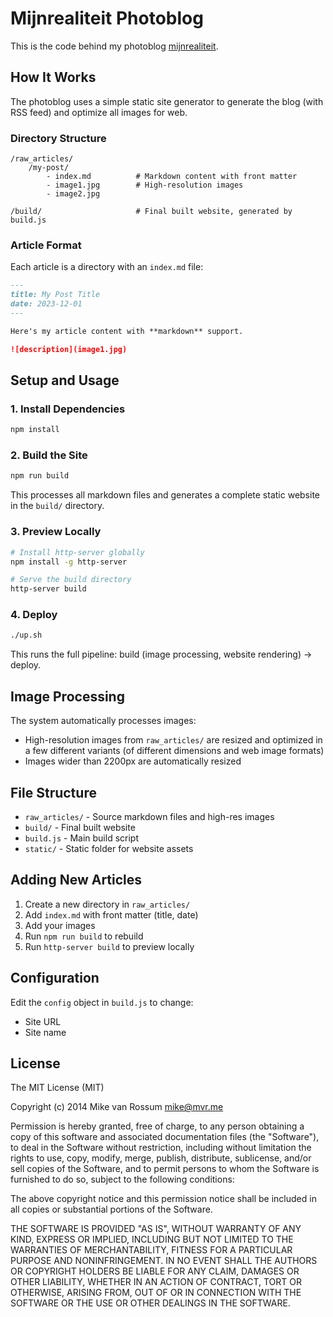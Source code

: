 # Mijnrealiteit Photoblog

This is the code behind my photoblog [mijnrealiteit](https://mijnrealiteit.nl).

## How It Works

The photoblog uses a simple static site generator to generate the blog (with RSS feed) and optimize all images for web.

### Directory Structure
```
/raw_articles/
    /my-post/
        - index.md          # Markdown content with front matter
        - image1.jpg        # High-resolution images
        - image2.jpg

/build/                     # Final built website, generated by build.js
```

### Article Format
Each article is a directory with an `index.md` file:

```markdown
---
title: My Post Title
date: 2023-12-01
---

Here's my article content with **markdown** support.

![description](image1.jpg)
```

## Setup and Usage

### 1. Install Dependencies
```bash
npm install
```

### 2. Build the Site
```bash
npm run build
```

This processes all markdown files and generates a complete static website in the `build/` directory.

### 3. Preview Locally
```bash
# Install http-server globally
npm install -g http-server

# Serve the build directory
http-server build
```

### 4. Deploy
```bash
./up.sh
```

This runs the full pipeline: build (image processing, website rendering) → deploy.

## Image Processing

The system automatically processes images:
- High-resolution images from `raw_articles/` are resized and optimized in a few different variants (of different dimensions and web image formats)
- Images wider than 2200px are automatically resized

## File Structure

- `raw_articles/` - Source markdown files and high-res images
- `build/` - Final built website
- `build.js` - Main build script
- `static/` - Static folder for website assets

## Adding New Articles

1. Create a new directory in `raw_articles/`
2. Add `index.md` with front matter (title, date)
3. Add your images
4. Run `npm run build` to rebuild
5. Run `http-server build` to preview locally

## Configuration

Edit the `config` object in `build.js` to change:
- Site URL
- Site name

## License

The MIT License (MIT)

Copyright (c) 2014 Mike van Rossum <mike@mvr.me>

Permission is hereby granted, free of charge, to any person obtaining a copy
of this software and associated documentation files (the "Software"), to deal
in the Software without restriction, including without limitation the rights
to use, copy, modify, merge, publish, distribute, sublicense, and/or sell
copies of the Software, and to permit persons to whom the Software is
furnished to do so, subject to the following conditions:

The above copyright notice and this permission notice shall be included in
all copies or substantial portions of the Software.

THE SOFTWARE IS PROVIDED "AS IS", WITHOUT WARRANTY OF ANY KIND, EXPRESS OR
IMPLIED, INCLUDING BUT NOT LIMITED TO THE WARRANTIES OF MERCHANTABILITY,
FITNESS FOR A PARTICULAR PURPOSE AND NONINFRINGEMENT. IN NO EVENT SHALL THE
AUTHORS OR COPYRIGHT HOLDERS BE LIABLE FOR ANY CLAIM, DAMAGES OR OTHER
LIABILITY, WHETHER IN AN ACTION OF CONTRACT, TORT OR OTHERWISE, ARISING FROM,
OUT OF OR IN CONNECTION WITH THE SOFTWARE OR THE USE OR OTHER DEALINGS IN
THE SOFTWARE.